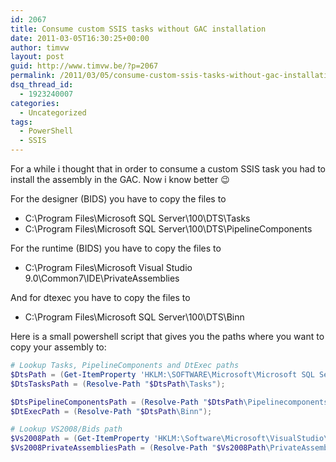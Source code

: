 ```yaml
---
id: 2067
title: Consume custom SSIS tasks without GAC installation
date: 2011-03-05T16:30:25+00:00
author: timvw
layout: post
guid: http://www.timvw.be/?p=2067
permalink: /2011/03/05/consume-custom-ssis-tasks-without-gac-installation/
dsq_thread_id:
  - 1923240007
categories:
  - Uncategorized
tags:
  - PowerShell
  - SSIS
---
```

For a while i thought that in order to consume a custom SSIS task you had to install the assembly in the GAC. Now i know better 😉

For the designer (BIDS) you have to copy the files to
* C\:\Program Files\Microsoft SQL Server\100\DTS\Tasks
* C\:\Program Files\Microsoft SQL Server\100\DTS\PipelineComponents

For the runtime (BIDS) you have to copy the files to
* C\:\Program Files\Microsoft Visual Studio 9.0\Common7\IDE\PrivateAssemblies

And for dtexec you have to copy the files to
* C\:\Program Files\Microsoft SQL Server\100\DTS\Binn

Here is a small powershell script that gives you the paths where you want to copy your assembly to:

```powershell
# Lookup Tasks, PipelineComponents and DtExec paths  
$DtsPath = (Get-ItemProperty 'HKLM:\SOFTWARE\Microsoft\Microsoft SQL Server\100\DTS\Setup').SQLPath;
$DtsTasksPath = (Resolve-Path "$DtsPath\Tasks");

$DtsPipelineComponentsPath = (Resolve-Path "$DtsPath\Pipelinecomponents");
$DtExecPath = (Resolve-Path "$DtsPath\Binn");

# Lookup VS2008/Bids path
$Vs2008Path = (Get-ItemProperty 'HKLM:\Software\Microsoft\VisualStudio\9.0').InstallDir;
$Vs2008PrivateAssembliesPath = (Resolve-Path "$Vs2008Path\PrivateAssemblies");
```
